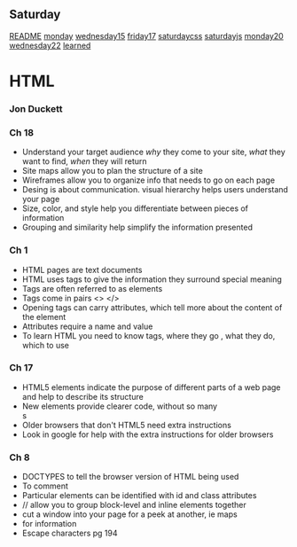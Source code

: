 ## Saturday ## 

[README](./README.md)
[monday](./monday.md)
[wednesday15](./wednesday15.md)
[friday17](./friday17.md)
[saturdaycss](./saturdaycss.md)
[saturdayjs](./saturdayjs.md)
[monday20](./monday20.md)
[wednesday22](./wednesday22.md)
[learned](./learned.md)

# HTML #

### Jon Duckett ###
### Ch 18 ### 

* Understand your target audience *why* they come to your site, *what* they want to find, *when* they will return
* Site maps allow you to plan the structure of a site 
* Wireframes allow you to organize info that needs to go on each page 
* Desing is about communication. visual hierarchy helps users understand your page
* Size, color, and style help you differentiate between pieces of information
* Grouping and similarity help simplify the information presented


### Ch 1 ### 

* HTML pages are text documents 
* HTML uses tags to give the information they surround special meaning 
* Tags are often referred to as elements 
* Tags come in pairs <> </>
* Opening tags can carry attributes, which tell more about the content of the element
* Attributes require a name and value 
* To learn HTML you need to know tags, where they go , what they do, which to use

### Ch 17 ###

* HTML5 elements indicate the purpose of different parts of a web page and help to describe its structure
* New elements provide clearer code, without so many <div>s
* Older browsers that don't HTML5 need extra instructions  
* Look in google for help with the extra instructions for older browsers

### Ch 8 ###

* DOCTYPES to tell the browser version of HTML being used
* <!-- --> To comment
* Particular elements can be identified with id and class attributes 
* <div>//<span> allow you to group block-level and inline elements together
* <iframes> cut a window into your page for a peek at another, ie maps 
* <meta> for information 
* Escape characters pg 194
